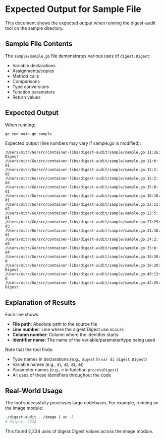 # Expected Output for Sample File

This document shows the expected output when running the digest-audit tool on the sample directory.

## Sample File Contents

The `sample/sample.go` file demonstrates various uses of `digest.Digest`:
- Variable declarations
- Assignments/copies
- Method calls
- Comparisons
- Type conversions
- Function parameters
- Return values

## Expected Output

When running:
```bash
go run main.go sample
```

Expected output (line numbers may vary if sample.go is modified):
```
/Users/mitr/Go/src/container-libs/digest-audit/sample/sample.go:11:16: Digest
/Users/mitr/Go/src/container-libs/digest-audit/sample/sample.go:11:6: d1
/Users/mitr/Go/src/container-libs/digest-audit/sample/sample.go:12:2: d2
/Users/mitr/Go/src/container-libs/digest-audit/sample/sample.go:15:2: d3
/Users/mitr/Go/src/container-libs/digest-audit/sample/sample.go:15:8: d1
/Users/mitr/Go/src/container-libs/digest-audit/sample/sample.go:18:10: d1
/Users/mitr/Go/src/container-libs/digest-audit/sample/sample.go:22:11: d2
/Users/mitr/Go/src/container-libs/digest-audit/sample/sample.go:22:5: d1
/Users/mitr/Go/src/container-libs/digest-audit/sample/sample.go:27:29: d3
/Users/mitr/Go/src/container-libs/digest-audit/sample/sample.go:31:16: d1
/Users/mitr/Go/src/container-libs/digest-audit/sample/sample.go:34:2: d4
/Users/mitr/Go/src/container-libs/digest-audit/sample/sample.go:35:6: d4
/Users/mitr/Go/src/container-libs/digest-audit/sample/sample.go:38:20: d
/Users/mitr/Go/src/container-libs/digest-audit/sample/sample.go:38:29: Digest
/Users/mitr/Go/src/container-libs/digest-audit/sample/sample.go:40:13: d
/Users/mitr/Go/src/container-libs/digest-audit/sample/sample.go:44:25: Digest
```

## Explanation of Results

Each line shows:
- **File path**: Absolute path to the source file
- **Line number**: Line where the digest.Digest use occurs
- **Column number**: Column where the identifier starts
- **Identifier name**: The name of the variable/parameter/type being used

Note that the tool finds:
- Type names in declarations (e.g., `Digest` in `var d1 digest.Digest`)
- Variable names (e.g., `d1`, `d2`, `d3`, `d4`)
- Parameter names (e.g., `d` in function `processDigest`)
- All uses of these identifiers throughout the code

## Real-World Usage

The tool successfully processes large codebases. For example, running on the image module:
```bash
./digest-audit ../image | wc -l
# Output: 2234
```

This found 2,234 uses of digest.Digest values across the image module.

